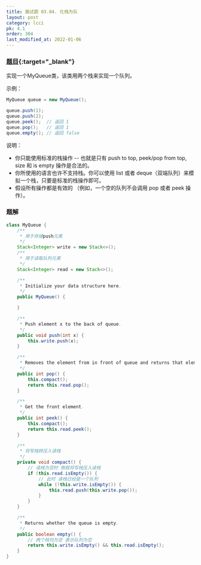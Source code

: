 ```yaml
---
title: 面试题 03.04. 化栈为队
layout: post
category: lcci
pk: 4.1
order: 304
last_modified_at: 2022-01-06
---
```


### [题目](https://leetcode-cn.com/implement-queue-using-stacks-lcci/){:target="_blank"}

实现一个MyQueue类，该类用两个栈来实现一个队列。

示例：

```java
MyQueue queue = new MyQueue();

queue.push(1);
queue.push(2);
queue.peek();  // 返回 1
queue.pop();   // 返回 1
queue.empty(); // 返回 false
```

说明：
- 你只能使用标准的栈操作 -- 也就是只有 push to top, peek/pop from top, size 和 is empty 操作是合法的。
- 你所使用的语言也许不支持栈。你可以使用 list 或者 deque（双端队列）来模拟一个栈，只要是标准的栈操作即可。
- 假设所有操作都是有效的 （例如，一个空的队列不会调用 pop 或者 peek 操作）。

### 题解

```java
class MyQueue {
    /**
     * 用于存储push元素
     */
    Stack<Integer> write = new Stack<>();
    /**
     * 用于读取队列元素
     */
    Stack<Integer> read = new Stack<>();

    /**
     * Initialize your data structure here.
     */
    public MyQueue() {

    }

    /**
     * Push element x to the back of queue.
     */
    public void push(int x) {
        this.write.push(x);
    }

    /**
     * Removes the element from in front of queue and returns that element.
     */
    public int pop() {
        this.compact();
        return this.read.pop();
    }

    /**
     * Get the front element.
     */
    public int peek() {
        this.compact();
        return this.read.peek();
    }

    /**
     * 将写栈转压入读栈
     */
    private void compact() {
        // 读栈为空时 倒叙将写栈压入读栈
        if (this.read.isEmpty()) {
            // 此时 读栈已经是一个队列
            while (!this.write.isEmpty()) {
                this.read.push(this.write.pop());
            }
        }
    }

    /**
     * Returns whether the queue is empty.
     */
    public boolean empty() {
        // 两个栈均为空 表示队列为空
        return this.write.isEmpty() && this.read.isEmpty();
    }
}
```